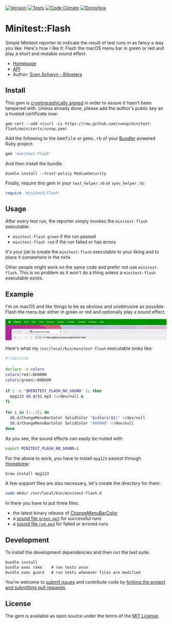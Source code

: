 [![Version](https://img.shields.io/gem/v/minitest-flash.svg?style=flat)](https://rubygems.org/gems/minitest-flash)
[![Tests](https://img.shields.io/github/actions/workflow/status/svoop/minitest-flash/test.yml?style=flat&label=tests)](https://github.com/svoop/minitest-flash/actions?workflow=Test)
[![Code Climate](https://img.shields.io/codeclimate/maintainability/svoop/minitest-flash.svg?style=flat)](https://codeclimate.com/github/svoop/minitest-flash/)
[![Donorbox](https://img.shields.io/badge/donate-on_donorbox-yellow.svg)](https://donorbox.org/bitcetera)

# Minitest::Flash

Simple Minitest reporter to indicate the result of test runs in as fancy a way you like. Here's how I like it: Flash the macOS menu bar in green or red and play a short and mutable sound effect.

* [Homepage](https://github.com/svoop/minitest-flash)
* [API](https://www.rubydoc.info/gems/minitest-flash)
* Author: [Sven Schwyn - Bitcetera](https://bitcetera.com)

## Install

This gem is [cryptographically signed](https://guides.rubygems.org/security/#using-gems) in order to assure it hasn't been tampered with. Unless already done, please add the author's public key as a trusted certificate now:

```
gem cert --add <(curl -Ls https://raw.github.com/svoop/minitest-flash/main/certs/svoop.pem)
```

Add the following to the <tt>Gemfile</tt> or <tt>gems.rb</tt> of your [Bundler](https://bundler.io) powered Ruby project:

```ruby
gem 'minitest-flash'
```

And then install the bundle:

```
bundle install --trust-policy MediumSecurity
```

Finally, require this gem in your `test_helper.rb` or `spec_helper.rb`:

```ruby
require 'minitest/flash'
```

## Usage

After every test run, the reporter simply invokes the `minitest-flash` executable:

* `minitest-flash green` if the run passed
* `minitest-flash red` if the run failed or has errors

It's your job to create the `minitest-flash` executable to your liking and to place it somewhere in the `PATH`.

Other people might work on the same code and prefer not use `minitest-flash`. This is no problem as it won't do a thing unless a `minitest-flash` executable exists.

## Example

I'm on macOS and like things to be as obvious and unobtrusive as possible: Flash the menu bar either in green or red and optionally play a sound effect.

![Screenshot](https://github.com/svoop/minitest-flash/raw/main/doc/screenshot.gif)

Here's what my `/usr/local/bin/minitest-flash` executable looks like:

```zsh
#!/bin/zsh

declare -A colors
colors[red]=bb0000
colors[green]=00bb00

if [ -z "$MINITEST_FLASH_NO_SOUND" ]; then
  mpg123 $0.d/$1.mp3 2>/dev/null &
fi

for i in {1..2}; do
  $0.d/ChangeMenuBarColor SolidColor "$colors[$1]" >/dev/null
  $0.d/ChangeMenuBarColor SolidColor "000000" >/dev/null
done
```

As you see, the sound effects can easily be muted with:

```zsh
export MINITEST_FLASH_NO_SOUND=1
```

For the above to work, you have to install `mpg123` easiest through [Homebrew](https://brew.sh/):

```zsh
brew install mpg123
```

A few support files are also necessary, let's create the directory for them:

```zsh
sudo mkdir /usr/local/bin/minitest-flash.d
```

In there you have to put three files:

* the latest binary release of [ChangeMenuBarColor](https://github.com/igorkulman/ChangeMenuBarColor)
* a [sound file `green.mp3`](https://github.com/svoop/minitest-flash/raw/main/doc/green.mp3) for successful runs
* a [sound file `red.mp3`](https://github.com/svoop/minitest-flash/raw/main/doc/red.mp3) for failed or errored runs

## Development

To install the development dependencies and then run the test suite:

```
bundle install
bundle exec rake    # run tests once
bundle exec guard   # run tests whenever files are modified
```

You're welcome to [submit issues](https://github.com/svoop/minitest-flash/issues) and contribute code by [forking the project and submitting pull requests](https://docs.github.com/en/get-started/quickstart/fork-a-repo).

## License

The gem is available as open source under the terms of the [MIT License](http://opensource.org/licenses/MIT).
